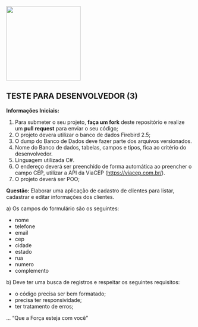 <img src="https://mvarandas.com.br/static/default/images/menew-bymv.png" width="200">

## **TESTE PARA DESENVOLVEDOR (3)**

**Informações Iniciais:**
1. Para submeter o seu projeto, **faça um fork** deste repositório e realize um **pull request** para enviar o seu código;
2. O projeto devera utilizar o banco de dados Firebird 2.5;
3. O dump do Banco de Dados deve fazer parte dos arquivos versionados.
4. Nome do Banco de dados, tabelas, campos e tipos, fica ao critério do desenvolvedor.
5. Linguagem utilizada C#.
6. O endereço deverá ser preenchido de forma automática ao preencher o campo CEP, utilizar a  API da ViaCEP (https://viacep.com.br/).
7. O projeto deverá ser POO;

**Questão:**
Elaborar uma aplicação de cadastro de clientes para listar, cadastrar e editar informações dos clientes.

a) Os campos do formulário são os seguintes:
 - nome 
 - telefone 
 - email 
 - cep
 - cidade 
 - estado 
 - rua
 - numero
 - complemento

b) Deve ter uma busca de registros e respeitar os seguintes requisitos:
 - o código precisa ser bem formatado;
 - precisa ter responsividade;
 - ter tratamento de erros;
 
... “Que a Força esteja com você”
